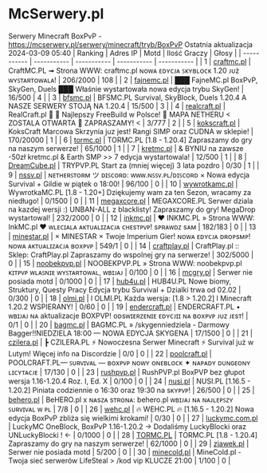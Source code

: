 
# McSerwery.pl
Serwery Minecraft BoxPvP - https://mcserwery.pl/serwery/minecraft/tryb/BoxPvP
Ostatnia aktualizacja 2024-03-09 05:40
| Ranking | Adres IP | Motd | Ilość Graczy | Głosy |
| ----------- | ----------- | ----------- | ----------- | ----------- |
| 1 | 	[craftmc.pl](https://mcserwery.pl/serwery/minecraft/87/) | CraftMC.PL ➟ Strona WWW: craftmc.pl ɴᴏᴡᴀ ᴇᴅʏᴄᴊᴀ ꜱᴋʏʙʟᴏᴄᴋ 1.20 ᴊᴜż ᴡʏꜱᴛᴀʀᴛᴏᴡᴀʟᴀ! | 206/2000 | 108 |
| 2 | 	[fajnemc.pl](https://mcserwery.pl/serwery/minecraft/100/) | ███ FajneMC.pl  BoxPvP, SkyGen, Duels ███ Właśnie wystartowała nowa edycja trybu SkyGen! | 16/500 | 4 |
| 3 | 	[bfsmc.pl](https://mcserwery.pl/serwery/minecraft/2/) | BFSMC.PL  Survival, SkyBlock, Duels  1.20.4 A NASZE SERWERY STOJĄ NA 1.20.4 | 15/500 | 3 |
| 4 | 	[realcraft.pl](https://mcserwery.pl/serwery/minecraft/63/) | RealCraft.pl   Najlepszy FreeBuild w Polsce!  MAPA NETHERU < ZOSTALA OTWARTA  ZAPRASZAMY! < | 3/777 | 2 |
| 5 | 	[kokscraft.pl](https://mcserwery.pl/serwery/minecraft/1/) | KoksCraft  Marcowa Skrzynia juz jest! Rangi SIMP oraz CUDNA w sklepie! | 170/20000 | 1 |
| 6 | 	[tormc.pl](https://mcserwery.pl/serwery/minecraft/35/) | TORMC.PL [1.8 - 1.20.4] Zapraszamy do gry na naszym serwerze! | 65/1000 | 1 |
| 7 | 	[kretmc.pl](https://mcserwery.pl/serwery/minecraft/182/) | & BYNIU na zawsze -50zł  kretmc.pl & Earth SMP >> 7 edycja wystartowala! | 12/500 | 1 |
| 8 | 	[DreamCube.pl](https://mcserwery.pl/serwery/minecraft/240/) | TRYPVP.PL Start za (mniej więcej) 3 lata pozdro | 0/30 | 1 |
| 9 | 	[nssv.pl](https://mcserwery.pl/serwery/minecraft/4/) | ɴᴇᴛʜᴇʀꜱᴛᴏʀᴍ ツ ᴅɪꜱᴄᴏʀᴅ: ᴡᴡᴡ.ɴꜱꜱᴠ.ᴘʟ/ᴅɪꜱᴄᴏʀᴅ × Nowa edycja Survival + Gildie w piątek o 18:00! | 96/100 | 0 |
| 10 | 	[wywrotkamc.pl](https://mcserwery.pl/serwery/minecraft/6/) | WywrotkaMC.PL [1.8 - 1.20+] Dziękujemy wam za ten Sezon, wracamy za niedługo! | 0/1500 | 0 |
| 11 | 	[megaxcore.pl](https://mcserwery.pl/serwery/minecraft/7/) | MEGAXCORE.PL Serwer dziala na kazdej wersji :) UNBAN-ALL z blacklisty! Zapraszamy do gry!  MegaDrop wystartowal! | 232/2000 | 0 |
| 12 | 	[inkmc.pl](https://mcserwery.pl/serwery/minecraft/15/) | ♥ INKMC.PL » Strona WWW: InkMC.pl ♥ ᴡʟᴇᴄɪᴀʟᴀ ᴀᴋᴛᴜᴀʟɪᴢᴀᴄᴊᴀ ᴄʜᴇsᴛᴘᴠᴘ! sᴘʀᴀᴡᴅᴢ sᴀᴍ | 182/183 | 0 |
| 13 | 	[minestar.pl](https://mcserwery.pl/serwery/minecraft/23/) | × MINESTAR × Twoje Imperium Gier! ɴᴏᴡᴀ ᴇᴅʏᴄᴊᴀ ᴅʀᴏᴘsᴍᴘ! ɴᴏᴡᴀ ᴀᴋᴛᴜᴀʟɪᴢᴀᴄᴊᴀ ʙᴏxᴘᴠᴘ | 549/1 | 0 |
| 14 | 	[craftplay.pl](https://mcserwery.pl/serwery/minecraft/25/) | CraftPlay.pl :: Sklep: CraftPlay.pl Zapraszamy do wspolnej gry na serwerze! | 302/5000 | 0 |
| 15 | 	[noobekpvp.pl](https://mcserwery.pl/serwery/minecraft/28/) | NOOBEKPVP.PL » Strona WWW: noobekpvp.pl ᴋɪᴛᴘᴠᴘ ᴡʟᴀꜱɴɪᴇ ᴡʏꜱᴛᴀʀᴛᴏᴡᴀʟ, ᴡʙɪᴊᴀᴊ | 0/100 | 0 |
| 16 | 	[mcgry.pl](https://mcserwery.pl/serwery/minecraft/44/) | Serwer nie posiada motd | 0/1000 | 0 |
| 17 | 	[hub4u.pl](https://mcserwery.pl/serwery/minecraft/51/) | HUB4U.PL  Nowe biomy, Struktury, Questy Pracy Edycja trybu Survival + Dzialki trwa od 02.02 | 0/300 | 0 |
| 18 | 	[olmi.pl](https://mcserwery.pl/serwery/minecraft/55/) | l OLMI.PL Każda wersja: [1.8 > 1.20.2] l Minecraft 1.20.2 WSPIERANY! | 0/60 | 0 |
| 19 | 	[endercraft.pl](https://mcserwery.pl/serwery/minecraft/58/) | ENDERCRAFT.PL • ᴡʙɪᴊᴀᴊ ɴᴀ aktualizacje BOXPVP! ᴏᴅsᴡɪᴇʀᴢᴇɴɪᴇ ᴇᴅʏᴄᴊɪɪ ɴᴀ ʙᴏxᴘᴠᴘ ᴊᴜᴢ ᴊᴇsᴛ! | 0/1 | 0 |
| 20 | 	[bagmc.pl](https://mcserwery.pl/serwery/minecraft/61/) | BAGMC.PL » /skygenniedziela - Darmowy Bagger!!NIEDZIELA 18:00 — NOWA EDYCJA SKYGENA | 17/1500 | 0 |
| 21 | 	[czilera.pl](https://mcserwery.pl/serwery/minecraft/71/) | ┣ CZILERA.PL ⚡ Nowoczesna Serwer Minecraft ⚡ Survival już w Lutym! Więcej info na Discordzie | 0/0 | 0 |
| 22 | 	[poolcraft.pl](https://mcserwery.pl/serwery/minecraft/75/) | POOLCRAFT.PL— ꜱᴜʀᴠɪᴠᴀʟ — ʙᴏxᴘᴠᴘ ɴᴏᴡʏ ᴏɴᴇʙʟᴏᴄᴋ ✦ ɴᴀᴘᴀᴅʏ ᴅᴜɴɢᴇᴏɴʏ ʟɪᴄʏᴛᴀᴄᴊᴇ | 17/130 | 0 |
| 23 | 	[rushpvp.pl](https://mcserwery.pl/serwery/minecraft/108/) | RushPVP.pl  BoxPVP bez głupot wersja 1.16-1.20.4  Roz. I, Ed. X | 0/100 | 0 |
| 24 | 	[nusi.pl](https://mcserwery.pl/serwery/minecraft/109/) | NUSI.PL [1.16.5 - 1.20.2] Piniata codziennie o 16:30 oraz 19:30 na sᴋʏᴘᴠᴘ! | 26/500 | 0 |
| 25 | 	[behero.pl](https://mcserwery.pl/serwery/minecraft/117/) | BeHERO.pl x ɴᴀsᴢᴀ sᴛʀᴏɴᴀ: behero.pl  ᴡʙɪᴊᴀᴊ ɴᴀ ɴᴀᴊʟᴇᴘꜱᴢʏ ꜱᴜʀᴠɪᴠᴀʟ ᴡ ᴘʟ | 7/8 | 0 |
| 26 | 	[wehc.pl](https://mcserwery.pl/serwery/minecraft/124/) | 🔥 WEHC.PL 🔥 [1.16.5 - 1.20.2] Nowa edycja BoxPvP zbliża się wielkimi krokami! | 0/30 | 0 |
| 27 | 	[luckymc.com.pl](https://mcserwery.pl/serwery/minecraft/129/) | LuckyMC  OneBlock, BoxPvP  1.16-1.20.2 → Dodaliśmy LuckyBlocki oraz UNLuckyBlocki ! ← | 0/1000 | 0 |
| 28 | 	[TORMC.PL](https://mcserwery.pl/serwery/minecraft/138/) | TORMC.PL [1.8 - 1.20.4] Zapraszamy do gry na naszym serwerze! | 62/1000 | 0 |
| 29 | 	[zjawek.pl](https://mcserwery.pl/serwery/minecraft/144/) | Serwer nie posiada motd | 5/200 | 0 |
| 30 | 	[minecold.pl](https://mcserwery.pl/serwery/minecraft/151/) | MineCold.pl - Twoja sieć serwerów LifeSteal > /kod vip KLUCZE 21:00 | 1/100 | 0 |
